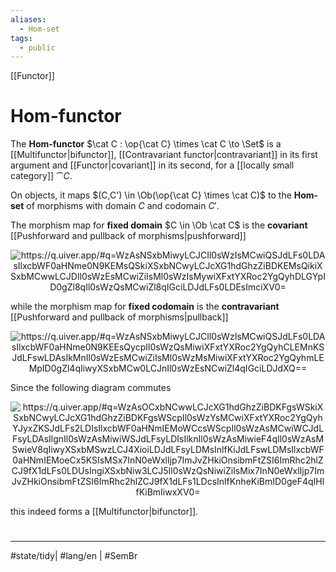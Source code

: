 ```yaml
---
aliases:
  - Hom-set
tags:
  - public
---
```

[[Functor]]
# Hom-functor

The **Hom-functor** $\cat C : \op{\cat C} \times \cat C \to \Set$ is a [[Multifunctor|bifunctor]], [[Contravariant functor|contravariant]] in its first argument and [[Functor|covariant]] in its second, for a [[locally small category]] $\cat C$.

On objects, it maps $(C,C') \in \Ob(\op{\cat C} \times \cat C)$ to the **Hom-set** of morphisms with domain $C$ and codomain $C'$.

The morphism map for **fixed domain** $C \in \Ob \cat C$ is the **covariant** [[Pushforward and pullback of morphisms|pushforward]]

<p align="center"><img align="center" src="https://i.upmath.me/svg/%0A%5Cusetikzlibrary%7Bcalc%7D%0A%5Cusetikzlibrary%7Bdecorations.pathmorphing%7D%0A%5Ctikzset%7Bcurve%2F.style%3D%7Bsettings%3D%7B%231%7D%2Cto%20path%3D%7B(%5Ctikztostart)%0A%20%20%20%20..%20controls%20(%24(%5Ctikztostart)!%5Cpv%7Bpos%7D!(%5Ctikztotarget)!%5Cpv%7Bheight%7D!270%3A(%5Ctikztotarget)%24)%0A%20%20%20%20and%20(%24(%5Ctikztostart)!1-%5Cpv%7Bpos%7D!(%5Ctikztotarget)!%5Cpv%7Bheight%7D!270%3A(%5Ctikztotarget)%24)%0A%20%20%20%20..%20(%5Ctikztotarget)%5Ctikztonodes%7D%7D%2C%0A%20%20%20%20settings%2F.code%3D%7B%5Ctikzset%7Bquiver%2F.cd%2C%231%7D%0A%20%20%20%20%20%20%20%20%5Cdef%5Cpv%23%231%7B%5Cpgfkeysvalueof%7B%2Ftikz%2Fquiver%2F%23%231%7D%7D%7D%2C%0A%20%20%20%20quiver%2F.cd%2Cpos%2F.initial%3D0.35%2Cheight%2F.initial%3D0%7D%0A%25%20TikZ%20arrowhead%2Ftail%20styles.%0A%5Ctikzset%7Btail%20reversed%2F.code%3D%7B%5Cpgfsetarrowsstart%7Btikzcd%20to%7D%7D%7D%0A%5Ctikzset%7B2tail%2F.code%3D%7B%5Cpgfsetarrowsstart%7BImplies%5Breversed%5D%7D%7D%7D%0A%5Ctikzset%7B2tail%20reversed%2F.code%3D%7B%5Cpgfsetarrowsstart%7BImplies%7D%7D%7D%0A%25%20TikZ%20arrow%20styles.%0A%5Ctikzset%7Bno%20body%2F.style%3D%7B%2Ftikz%2Fdash%20pattern%3Don%200%20off%201mm%7D%7D%0A%25%20https%3A%2F%2Fq.uiver.app%2F%23q%3DWzAsNSxbMiwyLCJCIl0sWzIsMCwiQSJdLFs0LDAsIlxcbWF0aHNme0N9KEMsQSkiXSxbNCwyLCJcXG1hdGhzZiBDKEMsQikiXSxbMCwwLCJDIl0sWzEsMCwiZiIsMl0sWzIsMywiXFxtYXRoc2YgQyhDLGYpID0gZl8qIl0sWzQsMCwiZl8qIGciLDJdLFs0LDEsImciXV0%3D%0A%5C%5B%5Cbegin%7Btikzcd%7D%0A%09C%20%26%26%20A%20%26%26%20%7B%5Cmathsf%7BC%7D(C%2CA)%7D%20%5C%5C%0A%09%5C%5C%0A%09%26%26%20B%20%26%26%20%7B%5Cmathsf%20C(C%2CB)%7D%0A%09%5Carrow%5B%22g%22%2C%20from%3D1-1%2C%20to%3D1-3%5D%0A%09%5Carrow%5B%22%7Bf_*%20g%7D%22'%2C%20from%3D1-1%2C%20to%3D3-3%5D%0A%09%5Carrow%5B%22f%22'%2C%20from%3D1-3%2C%20to%3D3-3%5D%0A%09%5Carrow%5B%22%7B%5Cmathsf%20C(C%2Cf)%20%3D%20f_*%7D%22%2C%20from%3D1-5%2C%20to%3D3-5%5D%0A%5Cend%7Btikzcd%7D%5C%5D%0A#invert" alt="https://q.uiver.app/#q=WzAsNSxbMiwyLCJCIl0sWzIsMCwiQSJdLFs0LDAsIlxcbWF0aHNme0N9KEMsQSkiXSxbNCwyLCJcXG1hdGhzZiBDKEMsQikiXSxbMCwwLCJDIl0sWzEsMCwiZiIsMl0sWzIsMywiXFxtYXRoc2YgQyhDLGYpID0gZl8qIl0sWzQsMCwiZl8qIGciLDJdLFs0LDEsImciXV0=" /></p>

while the morphism map for **fixed codomain** is the **contravariant** [[Pushforward and pullback of morphisms|pullback]]

<p align="center"><img align="center" src="https://i.upmath.me/svg/%0A%5Cusetikzlibrary%7Bcalc%7D%0A%5Cusetikzlibrary%7Bdecorations.pathmorphing%7D%0A%5Ctikzset%7Bcurve%2F.style%3D%7Bsettings%3D%7B%231%7D%2Cto%20path%3D%7B(%5Ctikztostart)%0A%20%20%20%20..%20controls%20(%24(%5Ctikztostart)!%5Cpv%7Bpos%7D!(%5Ctikztotarget)!%5Cpv%7Bheight%7D!270%3A(%5Ctikztotarget)%24)%0A%20%20%20%20and%20(%24(%5Ctikztostart)!1-%5Cpv%7Bpos%7D!(%5Ctikztotarget)!%5Cpv%7Bheight%7D!270%3A(%5Ctikztotarget)%24)%0A%20%20%20%20..%20(%5Ctikztotarget)%5Ctikztonodes%7D%7D%2C%0A%20%20%20%20settings%2F.code%3D%7B%5Ctikzset%7Bquiver%2F.cd%2C%231%7D%0A%20%20%20%20%20%20%20%20%5Cdef%5Cpv%23%231%7B%5Cpgfkeysvalueof%7B%2Ftikz%2Fquiver%2F%23%231%7D%7D%7D%2C%0A%20%20%20%20quiver%2F.cd%2Cpos%2F.initial%3D0.35%2Cheight%2F.initial%3D0%7D%0A%25%20TikZ%20arrowhead%2Ftail%20styles.%0A%5Ctikzset%7Btail%20reversed%2F.code%3D%7B%5Cpgfsetarrowsstart%7Btikzcd%20to%7D%7D%7D%0A%5Ctikzset%7B2tail%2F.code%3D%7B%5Cpgfsetarrowsstart%7BImplies%5Breversed%5D%7D%7D%7D%0A%5Ctikzset%7B2tail%20reversed%2F.code%3D%7B%5Cpgfsetarrowsstart%7BImplies%7D%7D%7D%0A%25%20TikZ%20arrow%20styles.%0A%5Ctikzset%7Bno%20body%2F.style%3D%7B%2Ftikz%2Fdash%20pattern%3Don%200%20off%201mm%7D%7D%0A%25%20https%3A%2F%2Fq.uiver.app%2F%23q%3DWzAsNSxbMiwyLCJCIl0sWzIsMCwiQSJdLFs0LDAsIlxcbWF0aHNme0N9KEEsQycpIl0sWzQsMiwiXFxtYXRoc2YgQyhCLEMnKSJdLFswLDAsIkMnIl0sWzEsMCwiZiIsMl0sWzMsMiwiXFxtYXRoc2YgQyhmLEMpID0gZl4qIiwyXSxbMCw0LCJnIl0sWzEsNCwiZl4qIGciLDJdXQ%3D%3D%0A%5C%5B%5Cbegin%7Btikzcd%7D%0A%09%7BC'%7D%20%26%26%20A%20%26%26%20%7B%5Cmathsf%7BC%7D(A%2CC')%7D%20%5C%5C%0A%09%5C%5C%0A%09%26%26%20B%20%26%26%20%7B%5Cmathsf%20C(B%2CC')%7D%0A%09%5Carrow%5B%22%7Bf%5E*%20g%7D%22'%2C%20from%3D1-3%2C%20to%3D1-1%5D%0A%09%5Carrow%5B%22f%22'%2C%20from%3D1-3%2C%20to%3D3-3%5D%0A%09%5Carrow%5B%22g%22%2C%20from%3D3-3%2C%20to%3D1-1%5D%0A%09%5Carrow%5B%22%7B%5Cmathsf%20C(f%2CC)%20%3D%20f%5E*%7D%22'%2C%20from%3D3-5%2C%20to%3D1-5%5D%0A%5Cend%7Btikzcd%7D%5C%5D%0A#invert" alt="https://q.uiver.app/#q=WzAsNSxbMiwyLCJCIl0sWzIsMCwiQSJdLFs0LDAsIlxcbWF0aHNme0N9KEEsQycpIl0sWzQsMiwiXFxtYXRoc2YgQyhCLEMnKSJdLFswLDAsIkMnIl0sWzEsMCwiZiIsMl0sWzMsMiwiXFxtYXRoc2YgQyhmLEMpID0gZl4qIiwyXSxbMCw0LCJnIl0sWzEsNCwiZl4qIGciLDJdXQ==" /></p>

Since the following diagram commutes

<p align="center"><img align="center" src="https://i.upmath.me/svg/%0A%5Cusetikzlibrary%7Bcalc%7D%0A%5Cusetikzlibrary%7Bdecorations.pathmorphing%7D%0A%5Ctikzset%7Bcurve%2F.style%3D%7Bsettings%3D%7B%231%7D%2Cto%20path%3D%7B(%5Ctikztostart)%0A%20%20%20%20..%20controls%20(%24(%5Ctikztostart)!%5Cpv%7Bpos%7D!(%5Ctikztotarget)!%5Cpv%7Bheight%7D!270%3A(%5Ctikztotarget)%24)%0A%20%20%20%20and%20(%24(%5Ctikztostart)!1-%5Cpv%7Bpos%7D!(%5Ctikztotarget)!%5Cpv%7Bheight%7D!270%3A(%5Ctikztotarget)%24)%0A%20%20%20%20..%20(%5Ctikztotarget)%5Ctikztonodes%7D%7D%2C%0A%20%20%20%20settings%2F.code%3D%7B%5Ctikzset%7Bquiver%2F.cd%2C%231%7D%0A%20%20%20%20%20%20%20%20%5Cdef%5Cpv%23%231%7B%5Cpgfkeysvalueof%7B%2Ftikz%2Fquiver%2F%23%231%7D%7D%7D%2C%0A%20%20%20%20quiver%2F.cd%2Cpos%2F.initial%3D0.35%2Cheight%2F.initial%3D0%7D%0A%25%20TikZ%20arrowhead%2Ftail%20styles.%0A%5Ctikzset%7Btail%20reversed%2F.code%3D%7B%5Cpgfsetarrowsstart%7Btikzcd%20to%7D%7D%7D%0A%5Ctikzset%7B2tail%2F.code%3D%7B%5Cpgfsetarrowsstart%7BImplies%5Breversed%5D%7D%7D%7D%0A%5Ctikzset%7B2tail%20reversed%2F.code%3D%7B%5Cpgfsetarrowsstart%7BImplies%7D%7D%7D%0A%25%20TikZ%20arrow%20styles.%0A%5Ctikzset%7Bno%20body%2F.style%3D%7B%2Ftikz%2Fdash%20pattern%3Don%200%20off%201mm%7D%7D%0A%25%20https%3A%2F%2Fq.uiver.app%2F%23q%3DWzAsOCxbNCwwLCJcXG1hdGhzZiBDKFgsWSkiXSxbNCwyLCJcXG1hdGhzZiBDKFgsWScpIl0sWzYsMCwiXFxtYXRoc2YgQyhYJyxZKSJdLFs2LDIsIlxcbWF0aHNmIEMoWCcsWScpIl0sWzAsMCwiWCJdLFsyLDAsIlgnIl0sWzAsMiwiWSJdLFsyLDIsIlknIl0sWzAsMiwieF4qIl0sWzAsMSwieV8qIiwyXSxbMSwzLCJ4XioiLDJdLFsyLDMsInlfKiJdLFswLDMsIlxcbWF0aHNmIEMoeCx5KSIsMSx7InN0eWxlIjp7ImJvZHkiOnsibmFtZSI6ImRhc2hlZCJ9fX1dLFs0LDUsIngiXSxbNiw3LCJ5Il0sWzQsNiwiZiIsMix7InN0eWxlIjp7ImJvZHkiOnsibmFtZSI6ImRhc2hlZCJ9fX1dLFs1LDcsInlfKnheKiBmID0geF4qIHlfKiBmIiwxXV0%3D%0A%5C%5B%5Cbegin%7Btikzcd%7D%0A%09X%20%26%26%20%7BX'%7D%20%26%26%20%7B%5Cmathsf%20C(X%2CY)%7D%20%26%26%20%7B%5Cmathsf%20C(X'%2CY)%7D%20%5C%5C%0A%09%5C%5C%0A%09Y%20%26%26%20%7BY'%7D%20%26%26%20%7B%5Cmathsf%20C(X%2CY')%7D%20%26%26%20%7B%5Cmathsf%20C(X'%2CY')%7D%0A%09%5Carrow%5B%22x%22%2C%20from%3D1-1%2C%20to%3D1-3%5D%0A%09%5Carrow%5B%22f%22'%2C%20dashed%2C%20from%3D1-1%2C%20to%3D3-1%5D%0A%09%5Carrow%5B%22%7By_*x%5E*%20f%20%3D%20x%5E*%20y_*%20f%7D%22%7Bdescription%7D%2C%20from%3D1-3%2C%20to%3D3-3%5D%0A%09%5Carrow%5B%22%7Bx%5E*%7D%22%2C%20from%3D1-5%2C%20to%3D1-7%5D%0A%09%5Carrow%5B%22%7By_*%7D%22'%2C%20from%3D1-5%2C%20to%3D3-5%5D%0A%09%5Carrow%5B%22%7B%5Cmathsf%20C(x%2Cy)%7D%22%7Bdescription%7D%2C%20dashed%2C%20from%3D1-5%2C%20to%3D3-7%5D%0A%09%5Carrow%5B%22%7By_*%7D%22%2C%20from%3D1-7%2C%20to%3D3-7%5D%0A%09%5Carrow%5B%22y%22%2C%20from%3D3-1%2C%20to%3D3-3%5D%0A%09%5Carrow%5B%22%7Bx%5E*%7D%22'%2C%20from%3D3-5%2C%20to%3D3-7%5D%0A%5Cend%7Btikzcd%7D%5C%5D%0A#invert" alt="https://q.uiver.app/#q=WzAsOCxbNCwwLCJcXG1hdGhzZiBDKFgsWSkiXSxbNCwyLCJcXG1hdGhzZiBDKFgsWScpIl0sWzYsMCwiXFxtYXRoc2YgQyhYJyxZKSJdLFs2LDIsIlxcbWF0aHNmIEMoWCcsWScpIl0sWzAsMCwiWCJdLFsyLDAsIlgnIl0sWzAsMiwiWSJdLFsyLDIsIlknIl0sWzAsMiwieF4qIl0sWzAsMSwieV8qIiwyXSxbMSwzLCJ4XioiLDJdLFsyLDMsInlfKiJdLFswLDMsIlxcbWF0aHNmIEMoeCx5KSIsMSx7InN0eWxlIjp7ImJvZHkiOnsibmFtZSI6ImRhc2hlZCJ9fX1dLFs0LDUsIngiXSxbNiw3LCJ5Il0sWzQsNiwiZiIsMix7InN0eWxlIjp7ImJvZHkiOnsibmFtZSI6ImRhc2hlZCJ9fX1dLFs1LDcsInlfKnheKiBmID0geF4qIHlfKiBmIiwxXV0=" /></p>

this indeed forms a [[Multifunctor|bifunctor]].

#
---
#state/tidy| #lang/en | #SemBr

